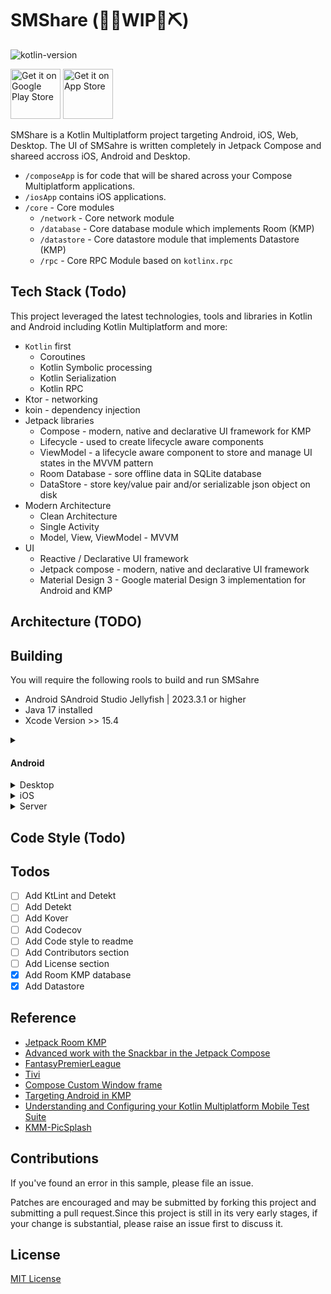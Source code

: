 # SMShare (👷🔧️WIP👷⛏)

![kotlin-version](https://img.shields.io/badge/kotlin-2.0.0-blue?logo=kotlin)

[<img src="https://upload.wikimedia.org/wikipedia/commons/7/78/Google_Play_Store_badge_EN.svg"
alt="Get it on Google Play Store"
height="80">](#)
[<img src="https://developer.apple.com/assets/elements/badges/download-on-the-app-store.svg"
alt="Get it on App Store"
height="80">](#)

SMShare is a Kotlin Multiplatform project targeting Android, iOS, Web, Desktop. The UI of SMSahre is
written completely in Jetpack Compose and shareed accross iOS, Android and Desktop.

* `/composeApp` is for code that will be shared across your Compose Multiplatform applications.
* `/iosApp` contains iOS applications.
* `/core`  - Core modules
    * `/network` - Core network module
    * `/database` - Core database module which implements Room (KMP)
    * `/datastore` - Core datastore module that implements Datastore (KMP)
    * `/rpc` - Core RPC Module based on `kotlinx.rpc`

## Tech Stack (Todo)

This project leveraged the latest technologies, tools and libraries in Kotlin and Android including
Kotlin Multiplatform
and more:

* `Kotlin` first
    * Coroutines
    * Kotlin Symbolic processing
    * Kotlin Serialization
    * Kotlin RPC
* Ktor - networking
* koin - dependency injection
* Jetpack libraries
    * Compose - modern, native and declarative UI framework for KMP
    * Lifecycle - used to create lifecycle aware components
    * ViewModel - a lifecycle aware component to store and manage UI states in the MVVM pattern
    * Room Database - sore offline data in SQLite database
    * DataStore - store key/value pair and/or serializable json object on disk
* Modern Architecture
    * Clean Architecture
    * Single Activity
    * Model, View, ViewModel - MVVM
* UI
    * Reactive / Declarative UI framework
    * Jetpack compose - modern, native and declarative UI framework
    * Material Design 3 - Google material Design 3 implementation for Android and KMP

## Architecture (TODO)

## Building

You will require the following rools to build and run SMSahre

- Android SAndroid Studio Jellyfish | 2023.3.1 or higher
- Java 17 installed
- Xcode Version >> 15.4

<details><summary><h4>Android</h4></summary>

#### Using Android Studio

Open the KMP project using Android Studio, select the `composeApp` run configuration and click on
run.

#### Using Fleet

Fleet uses Smart Mode to detect and configure the Android run configuration for you.You can modify
in the [Run Json file](.fleet/run.json)

#### Using Command line

To run the Android app, use the command below or select the `composeApp` configuration on Android
Studio and click on run.

``bash

``
 </details>




<details>
  <summary>Desktop</summary>
#### Using Fleet
Fleet uses Smart Mode to detect and configure the Android run configuration for you.You can modify in the [Run Json file](.fleet/run.json)
#### Using Command line
```bash
./gradlew desktopRun -DmainClass=com.jerryokafor.smshare.MainKt --quiet
```
 </details>

<details>
  <summary>iOS</summary>
#### Using XCode
Open `iosApp/iosApp.xcworkspace` from Xcode and run.
Note: You need to have run `pod install` from the `iOSApp` directory app
#### Using Fleet
Fleet uses Smart mode to configure iOS run configuration for you. You can modify in the [Run Json file](.fleet/run.json)
 </details>

<details>
  <summary>Server</summary>
#### Using Fleet
Fleet uses Smart mode to detect and configure the various run configurations for you for iOS, Android, Desktop and Server. Ensure the You have Xcode, Android Studio, iOS Simulator, Android Emulator all installed or Physical iphone and Android Devices plugged in.

#### From Command Line

To run the server code, you can run the gradle command below:

```bash
./gradlew :server:run
```

Open: `http://0.0.0.0:8080/` to see the response from the server.

#### Testing Locally from your phone, run the following command:

##### Android

Ensure yuor android phone is connected and adb is running, then run

```bash
adb reverse tcp:8080 tcp:8080
```

Then open `http://localhost:8080` from your android phone to test. You can now also use this in the
base url of
your api requests for Android.

#### iOS

For iOS, you can follow this
guide : [How to open a localhost website on iPhone / iOS](https://maxschmitt.me/posts/localhost-iphone-ios)
 </details>

## Code Style (Todo)

## Todos

- [ ] Add KtLint and Detekt
- [ ] Add Detekt
- [ ] Add Kover
- [ ] Add Codecov
- [ ] Add Code style to readme
- [ ] Add Contributors section
- [ ] Add License section
- [X] Add Room KMP database
- [X] Add Datastore

## Reference

- [Jetpack Room KMP](https://johnoreilly.dev/posts/jetpack_room_kmp/)
- [Advanced work with the Snackbar in the Jetpack Compose](https://proandroiddev.com/advanced-work-with-the-snackbar-in-the-jetpack-compose-9bb7b7a30d60)
- [FantasyPremierLeague](https://github.com/joreilly/FantasyPremierLeague/tree/main)
- [Tivi](https://github.com/chrisbanes/tivi)
- [Compose Custom Window frame](https://github.com/amir1376/compose-custom-window-frame)
- [Targeting Android in KMP](https://medium.com/kodein-koders/targeting-android-in-a-kotlin-multiplatform-mobile-library-b6ab75469287)
- [Understanding and Configuring your Kotlin Multiplatform Mobile Test Suite](https://touchlab.co/understanding-and-configuring-your-kmm-test-suite)
- [KMM-PicSplash](https://github.com/cvivek07/KMM-PicSplash)

## Contributions

If you've found an error in this sample, please file an issue.

Patches are encouraged and may be submitted by forking this project and
submitting a pull request.Since this project is still in its very early stages,
if your change is substantial, please raise an issue first to discuss it.

## License

[MIT License](/LICENSE.tx)
